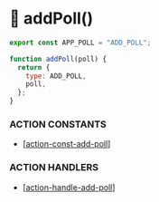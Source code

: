 # 🔺 addPoll()

```js
export const APP_POLL = "ADD_POLL";

function addPoll(poll) {
  return {
    type: ADD_POLL,
    poll,
  };
}
```

### ACTION CONSTANTS

- [[action-const-add-poll]]

### ACTION HANDLERS

- [[action-handle-add-poll]]

[//begin]: # "Autogenerated link references for markdown compatibility"
[action-const-add-poll]: ../actionConstants/action-const-add-poll "🔺 ADD-POLL"
[action-handle-add-poll]: ../actionHandler/action-handle-add-poll "🔺 handleAddPoll()"
[//end]: # "Autogenerated link references"
